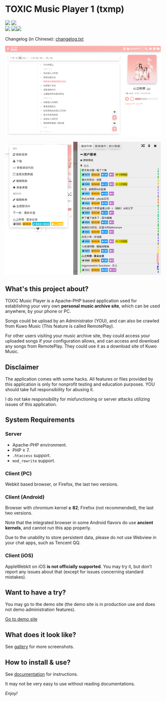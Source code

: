 TOXIC Music Player 1 (txmp)
===========================

![][latest_version] ![][build_date]  
[![][license]][license_link] ![][dev_php_version]![][should_work_php_version]  

[latest_version]: https://img.shields.io/badge/Version-129a-pre5-green.svg?style=flat-square
[build_date]: https://img.shields.io/badge/Build%20Date-20240120-blue.svg?style=flat-square
[dev_php_version]: https://img.shields.io/badge/PHP-8.1.10-green.svg?style=flat-square
[should_work_php_version]: https://img.shields.io/badge/7.1+-lightgreen.svg?style=flat-square
[license]: https://img.shields.io/badge/License-MIT-green.svg?style=flat-square
[license_link]: https://mit-license.org/

Changelog (in Chinese): [changelog.txt](./changelog/changelog.txt)

![](./_docs/gallery/detailed-walkthrough/player-index.png)

![](./_docs/gallery/detailed-walkthrough/combined1.png)

## What's this project about?

TOXIC Music Player is a Apache-PHP based application used for establishing your very own **personal music archive site**, which can be used anywhere, by your phone or PC.

Songs could be upload by an Administrator (YOU), and can also be crawled from Kuwo Music (This feature is called RemotePlay).

For other users visiting your music archive site, they could access your uploaded songs if your configuration allows, and can access and download any songs from RemotePlay. They could use it as a download site of Kuwo Music.

## Disclaimer

The application comes with some hacks. All features or files provided by this application is only for nonprofit testing and education purposes. YOU should take full responsibility for abusing it.

I do not take responsibility for misfunctioning or server attacks utilizing issues of this application.

## System Requirements

### Server

- Apache-PHP environment.
- PHP ≥ 7.
- `.htaccess` support.
- `mod_rewrite` support.

### Client (PC)

Webkit based browser, or Firefox, the last two versions.

### Client (Android)

Browser with chromium kernel **≥ 82**; Firefox (not recommended), the last two versions.

Note that the integrated browser in some Android flavors do use **ancient kernels**, and cannot run this app properly.

Due to the unability to store persistent data, please do not use Webview in your chat apps, such as Tencent QQ.

### Client (iOS)

AppleWebkit on iOS **is not officially supported**. You may try it, but don't report any issues about that (except for issues concerning standard mistakes).

## Want to have a try?

You may go to the demo site (the demo site is in production use and does not demo administration features).

[Go to demo site](https://music-archive.sparks-lab.art/)

## What does it look like?

See [gallery](./_docs/gallery/) for more screenshots.

## How to install & use?

See [documentation](./_docs/documentation/) for instructions.

It may not be very easy to use without reading documentations.

*Enjoy!*
